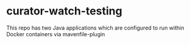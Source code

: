 # curator-watch-testing

This repo has two Java applications which are configured to run within Docker containers via mavenfile-plugin